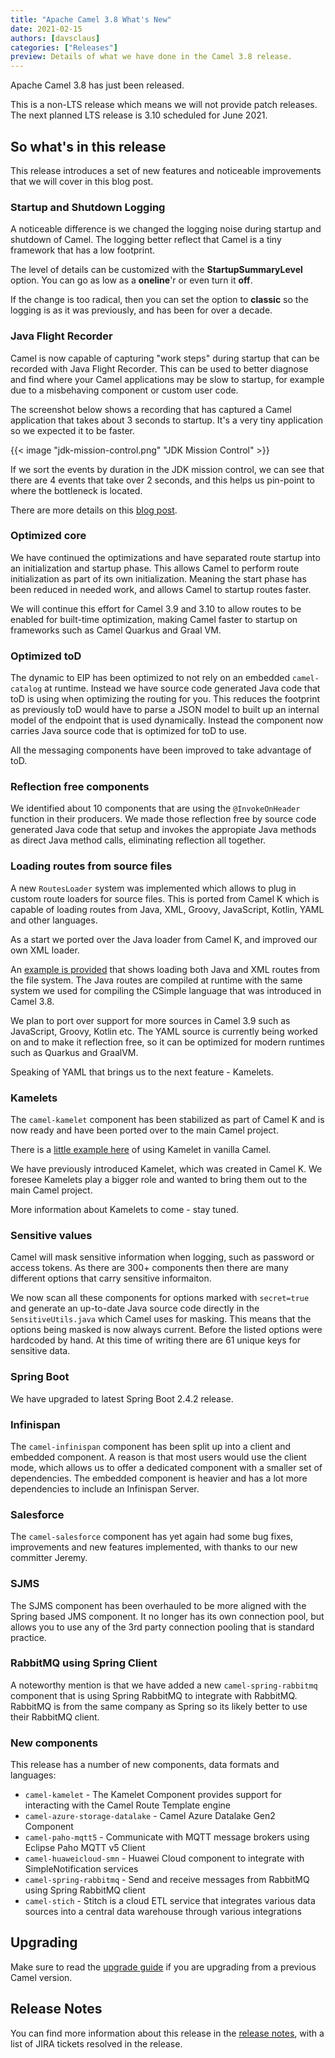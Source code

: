 ```yaml
---
title: "Apache Camel 3.8 What's New"
date: 2021-02-15
authors: [davsclaus]
categories: ["Releases"]
preview: Details of what we have done in the Camel 3.8 release.
---
```


Apache Camel 3.8 has just been released.

This is a non-LTS release which means we will not provide patch releases.
The next planned LTS release is 3.10 scheduled for June 2021.

## So what's in this release

This release introduces a set of new features and noticeable improvements that we will cover in this blog post.

### Startup and Shutdown Logging

A noticeable difference is we changed the logging noise during startup and shutdown of Camel.
The logging better reflect that Camel is a tiny framework that has a low footprint.

The level of details can be customized with the __StartupSummaryLevel__ option.
You can go as low as a __oneline__'r or even turn it __off__.

If the change is too radical, then you can set the option to __classic__ so the logging
is as it was previously, and has been for over a decade.

### Java Flight Recorder

Camel is now capable of capturing "work steps" during startup that can be recorded with Java Flight Recorder.
This can be used to better diagnose and find where your Camel applications may be slow to startup, for example due to a misbehaving component or custom user code.

The screenshot below shows a recording that has captured a Camel application that takes about 3 seconds to startup.
It's a very tiny application so we expected it to be faster.

{{< image "jdk-mission-control.png" "JDK Mission Control" >}}

If we sort the events by duration in the JDK mission control, we can see that there are 4 events that take over 2 seconds,
and this helps us pin-point to where the bottleneck is located.

There are more details on this [blog post](http://www.davsclaus.com/2021/01/apache-camel-38-and-java-flight-recorder.html).

### Optimized core

We have continued the optimizations and have separated route startup into an initialization and startup phase.
This allows Camel to perform route initialization as part of its own initialization. Meaning the start phase has been reduced
in needed work, and allows Camel to startup routes faster.

We will continue this effort for Camel 3.9 and 3.10 to allow routes to be enabled for built-time optimization,
making Camel faster to startup on frameworks such as Camel Quarkus and Graal VM.

### Optimized toD

The dynamic to EIP has been optimized to not rely on an embedded `camel-catalog` at runtime.
Instead we have source code generated Java code that toD is using when optimizing the routing for you.
This reduces the footprint as previously toD would have to parse a JSON model to built up an internal model of the endpoint that
is used dynamically. Instead the component now carries Java source code that is optimized for toD to use.

All the messaging components have been improved to take advantage of toD.

### Reflection free components

We identified about 10 components that are using the `@InvokeOnHeader` function in their producers.
We made those reflection free by source code generated Java code that setup and invokes the appropiate Java methods
as direct Java method calls, eliminating reflection all together.

### Loading routes from source files

A new `RoutesLoader` system was implemented which allows to plug in custom route loaders for source files.
This is ported from Camel K which is capable of loading routes from Java, XML, Groovy, JavaScript, Kotlin, YAML and other languages.

As a start we ported over the Java loader from Camel K, and improved our own XML loader.

An [example is provided](https://github.com/apache/camel-examples/tree/master/examples/camel-example-routeloader)
that shows loading both Java and XML routes from the file system.
The Java routes are compiled at runtime with the same system we used for compiling the CSimple language
that was introduced in Camel 3.8.

We plan to port over support for more sources in Camel 3.9 such as JavaScript, Groovy, Kotlin etc.
The YAML source is currently being worked on and to make it reflection free, so it can be
optimized for modern runtimes such as Quarkus and GraalVM.

Speaking of YAML that brings us to the next feature - Kamelets.

### Kamelets

The `camel-kamelet` component has been stabilized as part of Camel K and is now ready
and have been ported over to the main Camel project.

There is a [little example here](https://github.com/apache/camel-examples/tree/master/examples/kamelet)
of using Kamelet in vanilla Camel.

We have previously introduced Kamelet, which was created in Camel K.
We foresee Kamelets play a bigger role and wanted to bring them out to the main Camel project.

More information about Kamelets to come - stay tuned.

### Sensitive values

Camel will mask sensitive information when logging, such as password or access tokens.
As there are 300+ components then there are many different options that carry sensitive informaiton.

We now scan all these components for options marked with `secret=true`
and generate an up-to-date Java source code directly in the `SensitiveUtils.java`
which Camel uses for masking. This means that the options being masked is now always current.
Before the listed options were hardcoded by hand. At this time of writing there are 61
unique keys for sensitive data.

### Spring Boot

We have upgraded to latest Spring Boot 2.4.2 release.

### Infinispan

The `camel-infinispan` component has been split up into a client and embedded component.
A reason is that most users would use the client mode, which allows us to offer a dedicated component with a smaller set of dependencies. The embedded component is heavier and has a lot more dependencies to include an Infinispan Server.

### Salesforce

The `camel-salesforce` component has yet again had some bug fixes, improvements and new features implemented, with thanks to our
new committer Jeremy.

### SJMS

The SJMS component has been overhauled to be more aligned with the Spring based JMS component.
It no longer has its own connection pool, but allows you to use any of the 3rd party connection pooling
that is standard practice.

### RabbitMQ using Spring Client

A noteworthy mention is that we have added a new `camel-spring-rabbitmq` component that is using Spring RabbitMQ
to integrate with RabbitMQ. RabbitMQ is from the same company as Spring so its likely better to use their RabbitMQ client.

### New components

This release has a number of new components, data formats and languages:

- `camel-kamelet` - The Kamelet Component provides support for interacting with the Camel Route Template engine
- `camel-azure-storage-datalake` - Camel Azure Datalake Gen2 Component
- `camel-paho-mqtt5` - Communicate with MQTT message brokers using Eclipse Paho MQTT v5 Client
- `camel-huaweicloud-smn` - Huawei Cloud component to integrate with SimpleNotification services
- `camel-spring-rabbitmq` - Send and receive messages from RabbitMQ using Spring RabbitMQ client
- `camel-stich` - Stitch is a cloud ETL service that integrates various data sources into a central data warehouse through various integrations

## Upgrading

Make sure to read the [upgrade guide](/manual/camel-3x-upgrade-guide-3_8.html) if you are upgrading from a previous Camel version.

## Release Notes

You can find more information about this release in the [release notes](/releases/release-3.8.0/), with a list of JIRA tickets resolved in the release.
